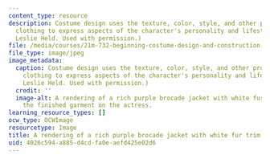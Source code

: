 ```yaml
---
content_type: resource
description: Costume design uses the texture, color, style, and other properties of
  clothing to express aspects of the character's personality and lifestyle. (Courtesy
  Leslie Held. Used with permission.)
file: /media/courses/21m-732-beginning-costume-design-and-construction-fall-2008/4026c594a885d4cdfa0eaefd425e02d6_21m-732f08-th.jpg
file_type: image/jpeg
image_metadata:
  caption: Costume design uses the texture, color, style, and other properties of
    clothing to express aspects of the character's personality and lifestyle. (Courtesy
    Leslie Held. Used with permission.)
  credit: ''
  image-alt: A rendering of a rich purple brocade jacket with white fur trim, and
    the finished garment on the actress.
learning_resource_types: []
ocw_type: OCWImage
resourcetype: Image
title: A rendering of a rich purple brocade jacket with white fur trim
uid: 4026c594-a885-d4cd-fa0e-aefd425e02d6
---
```

